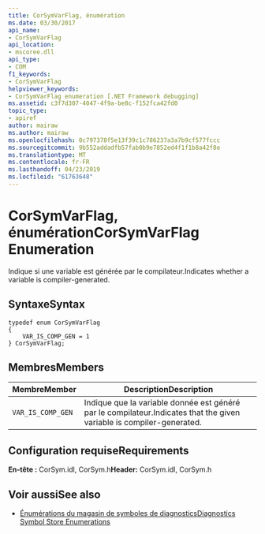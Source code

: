 ```yaml
---
title: CorSymVarFlag, énumération
ms.date: 03/30/2017
api_name:
- CorSymVarFlag
api_location:
- mscoree.dll
api_type:
- COM
f1_keywords:
- CorSymVarFlag
helpviewer_keywords:
- CorSymVarFlag enumeration [.NET Framework debugging]
ms.assetid: c3f7d307-4047-4f9a-be8c-f152fca42fd0
topic_type:
- apiref
author: mairaw
ms.author: mairaw
ms.openlocfilehash: 0c797378f5e13f39c1c786237a3a7b9cf577fccc
ms.sourcegitcommit: 9b552addadfb57fab0b9e7852ed4f1f1b8a42f8e
ms.translationtype: MT
ms.contentlocale: fr-FR
ms.lasthandoff: 04/23/2019
ms.locfileid: "61763648"
---
```

# <a name="corsymvarflag-enumeration"></a><span data-ttu-id="4fc36-102">CorSymVarFlag, énumération</span><span class="sxs-lookup"><span data-stu-id="4fc36-102">CorSymVarFlag Enumeration</span></span>
<span data-ttu-id="4fc36-103">Indique si une variable est générée par le compilateur.</span><span class="sxs-lookup"><span data-stu-id="4fc36-103">Indicates whether a variable is compiler-generated.</span></span>  
  
## <a name="syntax"></a><span data-ttu-id="4fc36-104">Syntaxe</span><span class="sxs-lookup"><span data-stu-id="4fc36-104">Syntax</span></span>  
  
```  
typedef enum CorSymVarFlag   
{  
    VAR_IS_COMP_GEN = 1  
} CorSymVarFlag;  
```  
  
## <a name="members"></a><span data-ttu-id="4fc36-105">Membres</span><span class="sxs-lookup"><span data-stu-id="4fc36-105">Members</span></span>  
  
|<span data-ttu-id="4fc36-106">Membre</span><span class="sxs-lookup"><span data-stu-id="4fc36-106">Member</span></span>|<span data-ttu-id="4fc36-107">Description</span><span class="sxs-lookup"><span data-stu-id="4fc36-107">Description</span></span>|  
|------------|-----------------|  
|`VAR_IS_COMP_GEN`|<span data-ttu-id="4fc36-108">Indique que la variable donnée est généré par le compilateur.</span><span class="sxs-lookup"><span data-stu-id="4fc36-108">Indicates that the given variable is compiler-generated.</span></span>|  
  
## <a name="requirements"></a><span data-ttu-id="4fc36-109">Configuration requise</span><span class="sxs-lookup"><span data-stu-id="4fc36-109">Requirements</span></span>  
 <span data-ttu-id="4fc36-110">**En-tête :** CorSym.idl, CorSym.h</span><span class="sxs-lookup"><span data-stu-id="4fc36-110">**Header:** CorSym.idl, CorSym.h</span></span>  
  
## <a name="see-also"></a><span data-ttu-id="4fc36-111">Voir aussi</span><span class="sxs-lookup"><span data-stu-id="4fc36-111">See also</span></span>

- [<span data-ttu-id="4fc36-112">Énumérations du magasin de symboles de diagnostics</span><span class="sxs-lookup"><span data-stu-id="4fc36-112">Diagnostics Symbol Store Enumerations</span></span>](../../../../docs/framework/unmanaged-api/diagnostics/diagnostics-symbol-store-enumerations.md)
